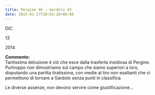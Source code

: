 ```yaml
---
title: Pergine 46 – Gardolo 43
date: 2015-01-17T20:03:18+00:00
---
```

DIC

13

2014

**Commento:**  
Tantissima delusione è ciò che esce dalla trasferta insidiosa di Pergine.  
Purtroppo non dimostriamo sul campo che siamo superiori a loro, disputando una partita tiratissima, con medie al tiro non esaltanti che ci permettono di tornare a Gardolo senza punti in classifica.

Le diverse assenze, non devono servire come giustificazione…